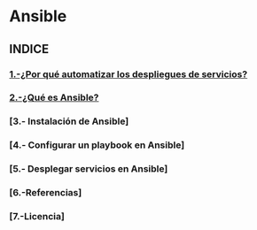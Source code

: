 # Ansible
## INDICE
### [1.-¿Por qué automatizar los despliegues de servicios?](https://github.com/1804marcos/-Ansible/blob/main/Por%20qu%C3%A9%20automatizar%20los%20despliegues.md)
### [2.-¿Qué es Ansible?](https://github.com/1804marcos/-Ansible/blob/main/queesansible.md)
### [3.- Instalación de Ansible]
### [4.- Configurar un playbook en Ansible]
### [5.- Desplegar servicios en Ansible]
### [6.-Referencias]
### [7.-Licencia]
